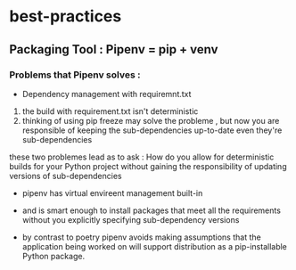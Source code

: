 # best-practices

## Packaging Tool :  Pipenv = pip + venv

### Problems that Pipenv solves :

* Dependency management with requiremnt.txt

1. the build with requirement.txt isn't deterministic 
2. thinking of using pip freeze may solve the probleme , but now you are responsible of keeping the sub-dependencies up-to-date even they're sub-dependencies 

these two problemes lead as to ask : How do you allow for deterministic builds for your Python project without gaining the responsibility of updating versions of sub-dependencies

* pipenv has virtual envireent management built-in

* and is smart enough to install packages that meet all the requirements without you explicitly specifying sub-dependency versions

* by contrast to poetry pipenv avoids making assumptions that the application being worked on will support distribution as a pip-installable Python package.
